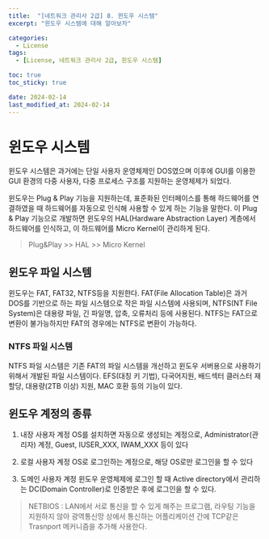 ```yaml
---
title:  "[네트워크 관리사 2급] 8. 윈도우 시스템"
excerpt: "윈도우 시스템에 대해 알아보자"

categories:
  - License
tags:
  - [License, 네트워크 관리사 2급, 윈도우 시스템]

toc: true
toc_sticky: true

date: 2024-02-14
last_modified_at: 2024-02-14
---
```


# 윈도우 시스템
윈도우 시스템은 과거에는 단일 사용자 운영체제인 DOS였으며 이후에 GUI를 이용한 GUI 환경의 다중 사용자, 다중 프로세스 구조를 지원하는 운영체제가 되었다.

윈도우는 Plug & Play 기능을 지원하는데, 표준화된 인터페이스를 통해 하드웨어를 연결하였을 때 하드웨어를 자동으로 인식해 사용할 수 있게 하는 기능을 말한다. 이 Plug & Play 기능으로 개발하면 윈도우의 HAL(Hardware Abstraction Layer) 계층에서 하드웨어를 인식하고, 이 하드웨어를 Micro Kernel이 관리하게 된다.

> Plug&Play >> HAL >> Micro Kernel

## 윈도우 파일 시스템
윈도우는 FAT, FAT32, NTFS등을 지원한다. FAT(File Allocation Table)은 과거 DOS를 기반으로 하는 파일 시스템으로 작은 파일 시스템에 사용되며, NTFS(NT File System)은 대용량 파일, 긴 파일명, 압축, 오류처리 등에 사용된다. NTFS는 FAT으로 변환이 불가능하지만 FAT의 경우에는 NTFS로 변환이 가능하다.

### NTFS 파일 시스템
NTFS 파일 시스템은 기존 FAT의 파일 시스템을 개선하고 윈도우 서버용으로 사용하기 위해서 개발된 파일 시스템이다. EFS(대칭 키 기법), 다국어지원, 배드섹터 클러스터 재할당, 대용량(2TB 이상) 지원, MAC 호환 등의 기능이 있다.

## 윈도우 계정의 종류
1) 내장 사용자 계정
OS를 설치하면 자동으로 생성되는 계정으로, Administrator(관리자) 계정, Guest, IUSER_XXX, IWAM_XXX 등이 있다

2) 로컬 사용자 계정
OS로 로그인하는 계정으로, 해당 OS로만 로그인을 할 수 있다

3) 도메인 사용자 계정
윈도우 운영체제에 로그인 할 때 Active directory에서 관리하는 DC(Domain Controller)로 인증받은 후에 로그인을  할 수 있다.

> NETBIOS : LAN에서 서로 통신을 할 수 있게 해주는 프로그램, 라우팅 기능을 지원하지 않아 광역통신망 상에서 통신하는 어플리케이션 간에 TCP같은 Trasnport 메커니즘을 추가해 사용한다.